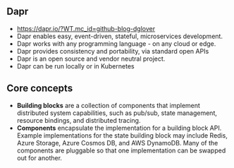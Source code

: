 ## Dapr
* https://dapr.io/?WT.mc_id=github-blog-dglover
* Dapr enables easy, event-driven, stateful, microservices development.
* Dapr works with any programming language - on any cloud or edge.
* Dapr provides consistency and portability, via standard open APIs
* Dapr is an open source and vendor neutral project.
* Dapr can be run locally or in Kubernetes

## Core concepts
* **Building blocks** are a collection of components that implement distributed system capabilities, such as pub/sub, state management, resource bindings, and distributed tracing.
* **Components** encapsulate the implementation for a building block API. Example implementations for the state building block may include Redis, Azure Storage, Azure Cosmos DB, and AWS DynamoDB. Many of the components are pluggable so that one implementation can be swapped out for another.
